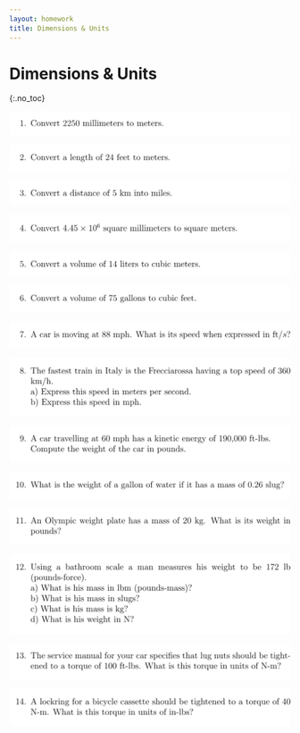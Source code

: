 ```yaml
---
layout: homework
title: Dimensions & Units
---
```


# Dimensions & Units
{:.no_toc}

![](png/unit1-001.png)

![](png/unit1-002.png)

![](png/unit1-003.png)

![](png/unit1-004.png)

![](png/unit1-005.png)

![](png/unit1-006.png)

![](png/unit1-007.png)

![](png/unit1-008.png)

![](png/unit1-009.png)

![](png/unit1-010.png)

![](png/unit1-011.png)

![](png/unit1-012.png)

![](png/unit1-013.png)

![](png/unit1-014.png)
